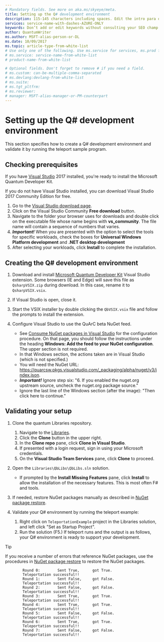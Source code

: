 ```yaml
---
# Mandatory fields. See more on aka.ms/skyeye/meta.
title: Setting up the Q# development environment 
description: 115-145 characters including spaces. Edit the intro para describing article intent to fit here. This abstract displays in the search result.
services: service-name-with-dashes-AZURE-ONLY 
keywords: Don’t add or edit keywords without consulting your SEO champ.
author: QuantumWriter
ms.author: MSFT-alias-person-or-DL
ms.date: 10/09/2017
ms.topic: article-type-from-white-list
# Use only one of the following. Use ms.service for services, ms.prod for on-prem. Remove the # before the relevant field.
# ms.service: service-name-from-white-list
# product-name-from-white-list

# Optional fields. Don't forget to remove # if you need a field.
# ms.custom: can-be-multiple-comma-separated
# ms.devlang:devlang-from-white-list
# ms.suite: 
# ms.tgt_pltfrm:
# ms.reviewer:
# manager: MSFT-alias-manager-or-PM-counterpart
---
```


# Setting up the Q# development environment

This section specifies how to create a Q# development environment and validate it by running the teleport sample program.

## Checking prerequisites

If you have [Visual Studio](https://www.visualstudio.com/) 2017 installed, you're ready to install the Microsoft Quantum Developer Kit.

If you do not have Visual Studio installed, you can download Visual Studio 2017 Community Edition for free.
1. Go to the [Visual Studio download page](https://www.visualstudio.com/downloads/).
2. Click on the Visual Studio Community **Free download** button.
3. Navigate to the folder your browser uses for downloads and double click on the executable file whose name begins with **vs_community**. The file name will contain a sequence of numbers that varies.
1. _**Important!**_ When you are presented with the option to select the tools for specific workloads, check the boxes for **Universal Windows Platform development** and **.NET desktop development**
2. After selecting your workloads, click **Install** to complete the installation.

## Creating the Q# development environment 

1. Download and install [Microsoft Quantum Developer Kit](https://solidrepo.blob.core.windows.net/alpha/latest/QbVSIX.vsix) Visual Studio extension. 
Some browsers (IE and Edge) will save this file as `QsharpVSIX.zip` during download. In this case, rename it to `QsharpVSIX.vsix`.

1. If Visual Studio is open, close it.

1. Start the VSIX installer by double clicking the `QbVSIX.vsix` file and follow the prompts to install the extension.

1. Configure Visual Studio to use the QuArC beta NuGet feed. 
    - See [Consume NuGet packages in Visual Studio](https://www.visualstudio.com/en-us/docs/package/nuget/consume) for the configuration procedure. On that page, you should follow the instructions under the heading **Windows: Add the feed to your NuGet configuration**. The upper section is not required.
    - In that Windows section, the actions taken are in Visual Studio (which is not specified.)
    - You will need the NuGet URL: https://quarcsw.pkgs.visualstudio.com/_packaging/alpha/nuget/v3/index.json.
    - _**Important!**_  Ignore step six: "6. If you enabled the nuget.org upstream source, uncheck the nuget.org package source."
    - Ignore the last line of the Windows section (after the image): "Then click here to continue."

## Validating your setup

1. Clone the quantum Libraries repository.
    1. Navigate to the [Libraries](https://quarcsw.visualstudio.com/_git/Libraries).
    2. Click the **Clone** button in the upper right.
    3. In the **Clone repo** pane, click **Clone in Visual Studio**.
    4. If presented with a login request, sign in using your Microsoft credentials.
    5. On the **Visual Studio Team Services** pane, click **Clone** to proceed.

2. Open the `Libraries\QbLibs\QbLibs.sln` solution. 
    - If prompted by the **Install Missing Features** pane, click **Install** to allow the installation of the necessary features. This is most often F# and tools.

3. If needed, restore NuGet packages manually as described in [NuGet package restore](https://docs.microsoft.com/en-us/nuget/consume-packages/package-restore).

4. Validate your Q# environment by running the teleport example:
    
   1. Right click on `TeleportationExample` project in the Libraries solution, and left click "Set as Startup Project".
   2. Run the solution (F5.) If teleport runs and the output is as follows, your Q# environment is ready to support your development.

> [!Tip]
> If you receive a number of errors that reference NuGet packages, use the procedures in [NuGet package restore](https://docs.microsoft.com/en-us/nuget/consume-packages/package-restore) to restore the NuGet packages.

```
        Round 0:        Sent True,      got True. 
        Teleportation successful!!
        Round 1:        Sent False,     got False. 
        Teleportation successful!!
        Round 2:        Sent False,     got False. 
        Teleportation successful!!
        Round 3:        Sent True,      got True. 
        Teleportation successful!!
        Round 4:        Sent True,      got True. 
        Teleportation successful!!
        Round 5:        Sent False,     got False. 
        Teleportation successful!!
        Round 6:        Sent True,      got True. 
        Teleportation successful!!
        Round 7:        Sent False,     got False. 
        Teleportation successful!!
```

